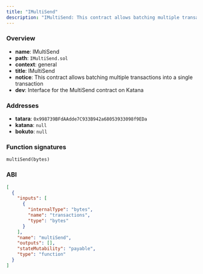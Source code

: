 ```yaml
---
title: "IMultiSend"
description: "IMultiSend: This contract allows batching multiple transactions into a single transaction (Interface for the MultiSend contract on Katana)"
---
```


### Overview

- **name**: IMultiSend
- **path**: `IMultiSend.sol`
- **context**: general
- **title**: IMultiSend
- **notice**: This contract allows batching multiple transactions into a single transaction
- **dev**: Interface for the MultiSend contract on Katana

### Addresses

- **tatara**: `0x998739BFdAAdde7C933B942a68053933098f9EDa`
- **katana**: `null`
- **bokuto**: `null`

### Function signatures

```
multiSend(bytes)
```

### ABI

```json
[
  {
    "inputs": [
      {
        "internalType": "bytes",
        "name": "transactions",
        "type": "bytes"
      }
    ],
    "name": "multiSend",
    "outputs": [],
    "stateMutability": "payable",
    "type": "function"
  }
]
```
